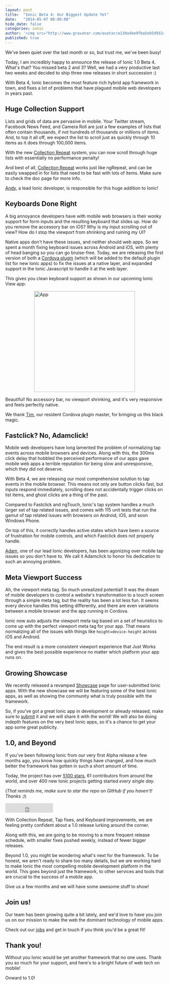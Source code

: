 ```yaml
---
layout: post
title:  "Ionic Beta 4: Our Biggest Update Yet"
date:   "2014-05-07 08:00:00"
hide_date: false
categories: ionic
author: '<img src="http://www.gravatar.com/avatar/e130a4be9fba5eb5d932c813fbe3a58d?s=48&amp;d=mm" class="author-icon"><a href="http://twitter.com/maxlynch" target="_blank">@maxlynch</a>'
published: true
---
```


We've been quiet over the last month or so, but trust me, we've been busy!

Today, I am incredibly happy to announce the release of Ionic 1.0 Beta 4. What's that? You missed beta 2 and 3? Well, we had a very productive last two weeks and decided to ship three new releases in short succession :)

With Beta 4, Ionic becomes the most feature rich hybrid app framework in town, and fixes a lot of problems that have plagued mobile web developers in years past.

## Huge Collection Support

Lists and grids of data are pervasive in mobile. Your Twitter stream, Facebook News Feed, and Camera Roll are just a few examples of lists that often contain thousands, if not hundreds of thousands or millions of items. And, to top it all off, we expect the list to scroll just as quickly through 10 items as it does through 100,000 items.

With the new [Collection Repeat](http://ionicframework.com/docs/api/directive/collectionRepeat/) system, you can now scroll through huge lists with essentially no performance penalty!

And best of all, [Collection Repeat](http://ionicframework.com/docs/api/directive/collectionRepeat/) works just like ngRepeat, and can be easily swapped in for lists that need to be fast with lots of items. Make sure to check the doc page for more info.

[Andy](http://twitter.com/andytjoslin), a lead Ionic developer, is responsible for this huge addition to Ionic!

## Keyboards Done Right

A big annoyance developers have with mobile web browsers is their wonky support for form inputs and the resulting keyboard that slides up. How do you remove the accessory bar on iOS? Why is my input scrolling out of view? How do I stop the viewport from shrinking and ruining my UI? 

Native apps don't have these issues, and neither should web apps. So we spent a month fixing keyboard issues across Android and iOS, with plenty of head banging so you can go bruise-free. Today, we are releasing the first version of both a [Cordova plugin](https://github.com/driftyco/ionic-plugins-keyboard) (which will be added to the default plugin list for new Ionic apps) to fix the issues at a native layer, and expanded support in the Ionic Javascript to handle it at the web layer.

This gives you clean keyboard support as shown in our upcoming Ionic View app:

<img alt="App" src="http://ionicframework.com.s3.amazonaws.com/blog/beta4-keyboard.png" style="width: 320px; border: 1px solid #eee; margin: auto; display: block">

Beautiful! No accessory bar, no viewport shrinking, and it's very responsive and feels perfectly native.

We thank [Tim](http://twitter.com/dopernicus), our resident Cordova plugin master, for bringing us this black magic.

## Fastclick? No, Adamclick!

Mobile web developers have long lamented the problem of normalizing tap events across mobile browsers and devices. Along with this, the 300ms click delay that hobbled the perceived performance of our apps gave mobile web apps a terrible reputation for being slow and unresponsive, which they did not deserve.

With Beta 4, we are releasing our most comprehensive solution to tap events in the mobile browser. This means not only are button clicks fast, but inputs respond immediately, scrolling does not accidentally trigger clicks on list items, and ghost clicks are a thing of the past.

Compared to Fastclick and ngTouch, Ionic's tap system handles a much larger set of tap related issues, and comes with 115 unit tests that run the gamut of tap related issues with browsers on Android, iOS, and soon Windows Phone.

On top of this, it correctly handles active states which have been a source of frustration for mobile controls, and which Fastclick does not properly handle.

[Adam](http://twitter.com/adamdbradley), one of our lead Ionic developers, has been agonizing over mobile tap issues so you don't have to. We call it Adamclick to honor his dedication to such an annoying problem.

## Meta Viewport Success

Ah, the viewport meta tag. So much unrealized potential! It was the dream of mobile developers to control a website's transformation to a touch screen through a simple meta tag, but the reality has been a lot less fun. It seems every device handles this setting differently, and there are even variations between a mobile browser and the app running in Cordova.

Ionic now auto adjusts the viewport meta tag based on a set of heuristics to come up with the perfect viewport meta tag for your app. That means normalizing all of the issues with things like `height=device-height` across iOS and Android.

The end result is a more consistent viewport experience that Just Works and gives the best possible experience no matter which platform your app runs on.

## Growing Showcase

We recently released a revamped [Showcase](http://showcase.ionicframework.com/) page for user-submitted Ionic apps. With the new showcase we will be featuring some of the best Ionic apps, as well as showing the community what is truly possible with the framework.

So, if you've got a great Ionic app in development or already released, make sure to [submit](http://showcase.ionicframework.com/submit) it and we will share it with the world! We will also be doing indepth features on the very best Ionic apps, so it's a chance to get your app some great publicity.

## 1.0, and Beyond

If you've been following Ionic from our very first Alpha release a few months ago, you know how quickly things have changed, and how much better the framework has gotten in such a short amount of time.

Today, the project has over [5100 stars](http://github.com/driftyco/ionic), 61 contributors from around the world, and over 400 new Ionic projects getting started *every single day*.

(*That reminds me, make sure to star the repo on GitHub if you haven't! Thanks :)*)

<iframe src="http://ghbtns.com/github-btn.html?user=driftyco&repo=ionic&type=watch&count=true&size=large"
  allowtransparency="true" frameborder="0" scrolling="0" width="152" height="30"></iframe>


With Collection Repeat, Tap fixes, and Keyboard improvements, we are feeling pretty confident about a 1.0 release lurking around the corner.

Along with this, we are going to be moving to a more frequent release schedule, with smaller fixes pushed weekly, instead of fewer bigger releases.

Beyond 1.0, you might be wondering what's next for the framework. To be honest, we aren't ready to share too many details, but we are working hard to make Ionic the most compelling mobile development platform in the world. This goes beyond just the framework, to other services and tools that are crucial to the success of a mobile app.

Give us a few months and we will have some awesome stuff to show!

## Join us!

Our team has been growing quite a bit lately, and we'd love to have you join us on our mission to make the web the dominant technology of mobile apps.

Check out our [jobs](/jobs) and get in touch if you think you'd be a great fit!

## Thank you!

Without you Ionic would be yet another framework that no one uses. Thank you so much for your support, and here's to a bright future of web tech on mobile!

Onward to 1.0!
